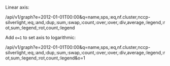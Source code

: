 
Linear axis:

/api/v1/graph?e=2012-01-01T00:00&q=name,sps,:eq,nf.cluster,nccp-silverlight,:eq,:and,:dup,:sum,:swap,:count,:over,:over,:div,average,:legend,:rot,sum,:legend,:rot,count,:legend

Add `o=1` to set axis to logarithmic:

/api/v1/graph?e=2012-01-01T00:00&q=name,sps,:eq,nf.cluster,nccp-silverlight,:eq,:and,:dup,:sum,:swap,:count,:over,:over,:div,average,:legend,:rot,sum,:legend,:rot,count,:legend&o=1

